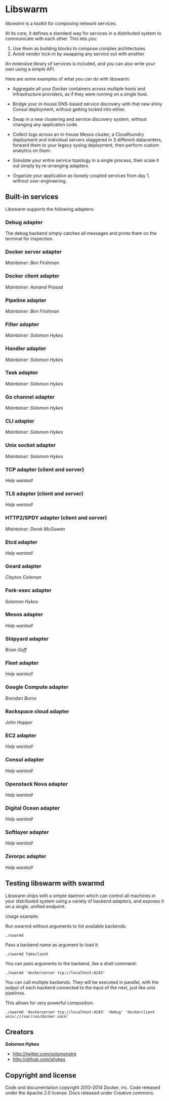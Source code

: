 # Libswarm

*libswarm* is a toolkit for composing network services.

At its core, it defines a standard way for services in a distributed system to communicate with each other. This lets you:

1. Use them as building blocks to compose complex architectures
2. Avoid vendor lock-in by swapping any service out with another

An extensive library of services is included, and you can also write your own using a simple API.

Here are some examples of what you can do with libswarm:

* Aggregate all your Docker containers across multiple hosts and infrastructure providers, as if they were running on a single host.

* Bridge your in-house DNS-based service discovery with that new shiny Consul deployment, without getting locked into either.

* Swap in a new clustering and service discovery system, without changing any application code.

* Collect logs across an in-house Mesos cluster, a Cloudfoundry deployment and individual servers staggered in 3 different datacenters, forward them to your legacy syslog deployment, then perform custom analytics on them.

* Simulate your entire service topology in a single process, then scale it out simply by re-arranging adapters.

* Organize your application as loosely coupled services from day 1, without over-engineering.

## Built-in services

Libswarm supports the following adapters:

### Debug adapter

The debug backend simply catches all messages and prints them on the terminal for inspection.


### Docker server adapter

*Maintainer: Ben Firshman*

### Docker client adapter

*Maintainer: Aanand Prasad*

### Pipeline adapter

*Maintainer: Ben Firshman*

### Filter adapter

*Maintainer: Solomon Hykes*

### Handler adapter

*Maintainer: Solomon Hykes*

### Task adapter

*Maintainer: Solomon Hykes*

### Go channel adapter

*Maintainer: Solomon Hykes*

### CLI adapter

*Maintainer: Solomon Hykes*

### Unix socket adapter

*Maintainer: Solomon Hykes*

### TCP adapter (client and server)

*Help wanted!*

### TLS adapter (client and server)

*Help wanted!*

### HTTP2/SPDY adapter (client and server)

*Maintainer: Derek McGowan*

### Etcd adapter

*Help wanted!*

### Geard adapter

*Clayton Coleman*

### Fork-exec adapter

*Solomon Hykes*

### Mesos adapter

*Help wanted!*

### Shipyard adapter

*Brian Goff*

### Fleet adapter

*Help wanted!*

### Google Compute adapter

*Brendan Burns*

### Rackspace cloud adapter

*John Hopper*

### EC2 adapter

*Help wanted!*

### Consul adapter

*Help wanted!*

### Openstack Nova adapter

*Help wanted!*

### Digital Ocean adapter

*Help wanted!*

### Softlayer adapter

*Help wanted!*

### Zerorpc adapter

*Help wanted!*


## Testing libswarm with swarmd

Libswarm ships with a simple daemon which can control all machines in your distributed
system using a variety of backend adaptors, and exposes it on a single, unified endpoint.

Usage example:


Run swarmd without arguments to list available backends:

```
./swarmd
```

Pass a backend name as argument to load it:

```
./swarmd fakeclient
```

You can pass arguments to the backend, like a shell command:

```
./swarmd 'dockerserver tcp://localhost:4243'
```

You can call multiple backends. They will be executed in parallel, with the output
of each backend connected to the input of the next, just like unix pipelines.

This allows for very powerful composition.

```
./swarmd 'dockerserver tcp://localhost:4243' 'debug' 'dockerclient unix:///var/run/docker.sock'
```

## Creators

**Solomon Hykes**

- <http://twitter.com/solomonstre>
- <http://github.com/shykes>

## Copyright and license

Code and documentation copyright 2013-2014 Docker, inc. Code released under the Apache 2.0 license.
Docs released under Creative commons.
